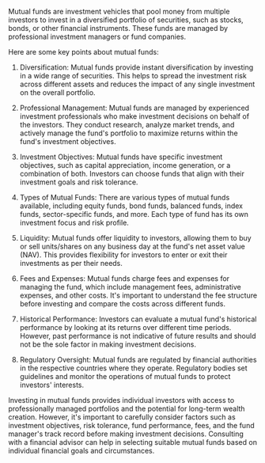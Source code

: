 Mutual funds are investment vehicles that pool money from multiple investors to invest in a diversified portfolio of securities, such as stocks, bonds, or other financial instruments. These funds are managed by professional investment managers or fund companies.

Here are some key points about mutual funds:

1. Diversification: Mutual funds provide instant diversification by investing in a wide range of securities. This helps to spread the investment risk across different assets and reduces the impact of any single investment on the overall portfolio.

2. Professional Management: Mutual funds are managed by experienced investment professionals who make investment decisions on behalf of the investors. They conduct research, analyze market trends, and actively manage the fund's portfolio to maximize returns within the fund's investment objectives.

3. Investment Objectives: Mutual funds have specific investment objectives, such as capital appreciation, income generation, or a combination of both. Investors can choose funds that align with their investment goals and risk tolerance.

4. Types of Mutual Funds: There are various types of mutual funds available, including equity funds, bond funds, balanced funds, index funds, sector-specific funds, and more. Each type of fund has its own investment focus and risk profile.

5. Liquidity: Mutual funds offer liquidity to investors, allowing them to buy or sell units/shares on any business day at the fund's net asset value (NAV). This provides flexibility for investors to enter or exit their investments as per their needs.

6. Fees and Expenses: Mutual funds charge fees and expenses for managing the fund, which include management fees, administrative expenses, and other costs. It's important to understand the fee structure before investing and compare the costs across different funds.

7. Historical Performance: Investors can evaluate a mutual fund's historical performance by looking at its returns over different time periods. However, past performance is not indicative of future results and should not be the sole factor in making investment decisions.

8. Regulatory Oversight: Mutual funds are regulated by financial authorities in the respective countries where they operate. Regulatory bodies set guidelines and monitor the operations of mutual funds to protect investors' interests.

Investing in mutual funds provides individual investors with access to professionally managed portfolios and the potential for long-term wealth creation. However, it's important to carefully consider factors such as investment objectives, risk tolerance, fund performance, fees, and the fund manager's track record before making investment decisions. Consulting with a financial advisor can help in selecting suitable mutual funds based on individual financial goals and circumstances.